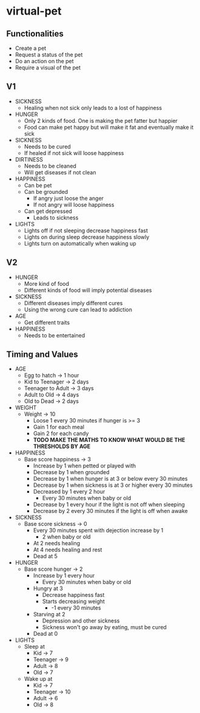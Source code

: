 # virtual-pet

## Functionalities

* Create a pet
* Request a status of the pet
* Do an action on the pet
* Require a visual of the pet

## V1

* SICKNESS
    * Healing when not sick only leads to a lost of happiness
* HUNGER
    * Only 2 kinds of food. One is making the pet fatter but happier
    * Food can make pet happy but will make it fat and eventually make it sick
* SICKNESS
    * Needs to be cured
    * If healed if not sick will loose happiness
* DIRTINESS
    * Needs to be cleaned
    * Will get diseases if not clean 
* HAPPINESS
    * Can be pet
    * Can be grounded
        * If angry just loose the anger
        * If not angry will loose happiness
    * Can get depressed
        * Leads to sickness
* LIGHTS
    * Lights off if not sleeping decrease happiness fast
    * Lights on during sleep decrease happiness slowly
    * Lights turn on automatically when waking up

## V2

* HUNGER
    * More kind of food
    * Different kinds of food will imply potential diseases
* SICKNESS
    * Different diseases imply different cures
    * Using the wrong cure can lead to addiction
* AGE
    * Get different traits
* HAPPINESS
    * Needs to be entertained

## Timing and Values

* AGE
    * Egg to hatch            ->       1 hour
    * Kid to Teenager         ->       2 days 
    * Teenager to Adult       ->       3 days
    * Adult to Old            ->       4 days
    * Old to Dead             ->       2 days
* WEIGHT
    * Weight                  ->       10
        * Loose 1 every 30 minutes if hunger is >= 3
        * Gain 1 for each meal
        * Gain 2 for each candy
        * __TODO MAKE THE MATHS TO KNOW WHAT WOULD BE THE THRESHOLDS BY AGE__
* HAPPINESS
    * Base score happiness    ->       3
        * Increase by 1 when petted or played with
        * Decrease by 1 when grounded
        * Decrease by 1 when hunger is at 3 or below every 30 minutes
        * Decrease by 1 when sickness is at 3 or higher every 30 minutes
        * Decreased by 1 every 2 hour
            * Every 30 minutes when baby or old
        * Decrease by 1 every hour if the light is not off when sleeping
        * Decrease by 2 every 30 minutes if the light is off when awake
* SICKNESS
    * Base score sickness     ->       0
        * Every 30 minutes spent with dejection increase by 1 
            * 2 when baby or old
        * At 2 needs healing
        * At 4 needs healing and rest
        * Dead at 5
* HUNGER
    * Base score hunger       ->       2
        * Increase by 1 every hour
            * Every 30 minutes when baby or old
        * Hungry at 3
            * Decrease happiness fast  
            * Starts decreasing weight
                * -1 every 30 minutes
        * Starving at 2
            * Depression and other sickness
            * Sickness won't go away by eating, must be cured
        * Dead at 0
* LIGHTS
    * Sleep at
        * Kid                 ->      7
        * Teenager            ->      9 
        * Adult               ->      8
        * Old                 ->      7
    * Wake up at
        * Kid                 ->      7
        * Teenager            ->      10
        * Adult               ->      6
        * Old                 ->      8

